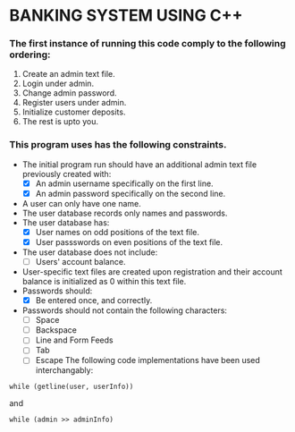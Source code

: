 # BANKING SYSTEM USING C++

### The first instance of running this code comply to the following ordering:
1. Create an admin text file.
2. Login under admin.
3. Change admin password.
4. Register users under admin.
5. Initialize customer deposits.
6. The rest is upto you.

### This program uses has the following constraints.

- The initial program run should have an additional admin text file previously created with:
    - [x] An admin username specifically on the first line.
    - [x] An admin password specifically on the second line.
- A user can only have one name.
- The user database records only names and passwords.
- The user database has:
    - [x] User names on odd positions of the text file.
    - [x] User passswords on even positions of the text file.
- The user database does not include:
    - [ ] Users' account balance.
- User-specific text files are created upon registration and their account balance is initialized as 0 within this text file.
- Passwords should: 
    - [x] Be entered once, and correctly.
- Passwords should not contain the following characters:
    - [ ] Space
    - [ ] Backspace
    - [ ] Line and Form Feeds
    - [ ] Tab
    - [ ] Escape
The following code implementations have been used interchangably:

```
while (getline(user, userInfo))
```
and

```
while (admin >> adminInfo)
```

[^1]: Other functionalities are going to be apparent upon running this program. 